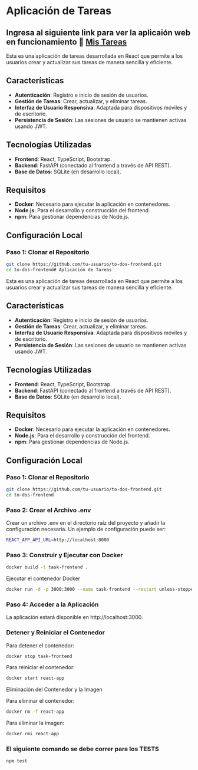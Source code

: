 # Aplicación de Tareas

## Ingresa al siguiente link para ver la aplicaión web en funcionamiento 🚀 [Mis Tareas](http://54.152.5.128:3000/)

Esta es una aplicación de tareas desarrollada en React que permite a los usuarios crear y actualizar sus tareas de manera sencilla y eficiente.

## Características

- **Autenticación**: Registro e inicio de sesión de usuarios.
- **Gestión de Tareas**: Crear, actualizar, y eliminar tareas.
- **Interfaz de Usuario Responsiva**: Adaptada para dispositivos móviles y de escritorio.
- **Persistencia de Sesión**: Las sesiones de usuario se mantienen activas usando JWT.

## Tecnologías Utilizadas

- **Frontend**: React, TypeScript, Bootstrap.
- **Backend**: FastAPI (conectado al frontend a través de API REST).
- **Base de Datos**: SQLite (en desarrollo local).

## Requisitos

- **Docker**: Necesario para ejecutar la aplicación en contenedores.
- **Node.js**: Para el desarrollo y construcción del frontend.
- **npm**: Para gestionar dependencias de Node.js.

## Configuración Local

### Paso 1: Clonar el Repositorio

```sh
git clone https://github.com/tu-usuario/to-dos-frontend.git
cd to-dos-frontend# Aplicación de Tareas
```

Esta es una aplicación de tareas desarrollada en React que permite a los usuarios crear y actualizar sus tareas de manera sencilla y eficiente.

## Características

- **Autenticación**: Registro e inicio de sesión de usuarios.
- **Gestión de Tareas**: Crear, actualizar, y eliminar tareas.
- **Interfaz de Usuario Responsiva**: Adaptada para dispositivos móviles y de escritorio.
- **Persistencia de Sesión**: Las sesiones de usuario se mantienen activas usando JWT.

## Tecnologías Utilizadas

- **Frontend**: React, TypeScript, Bootstrap.
- **Backend**: FastAPI (conectado al frontend a través de API REST).
- **Base de Datos**: SQLite (en desarrollo local).

## Requisitos

- **Docker**: Necesario para ejecutar la aplicación en contenedores.
- **Node.js**: Para el desarrollo y construcción del frontend.
- **npm**: Para gestionar dependencias de Node.js.

## Configuración Local

### Paso 1: Clonar el Repositorio

```sh
git clone https://github.com/tu-usuario/to-dos-frontend.git
cd to-dos-frontend
```

### Paso 2: Crear el Archivo .env

Crear un archivo .env en el directorio raíz del proyecto y añadir la configuración necesaria. Un ejemplo de configuración puede ser:

```sh
REACT_APP_API_URL=http://localhost:8000
```

### Paso 3: Construir y Ejecutar con Docker

```sh
docker build -t task-frontend .
```

Ejecutar el contenedor Docker

```sh
docker run -d -p 3000:3000 --name task-frontend --restart unless-stopped task-frontend
```

### Paso 4: Acceder a la Aplicación
La aplicación estará disponible en http://localhost:3000.

### Detener y Reiniciar el Contenedor
Para detener el contenedor:


```sh
docker stop task-frontend
```

Para reiniciar el contenedor:

```sh
docker start react-app
```

Eliminación del Contenedor y la Imagen

Para eliminar el contenedor:

```sh
docker rm -f react-app
```

Para eliminar la imagen:
```sh
docker rmi react-app
```

### El siguiente comando se debe correr para los TESTS

```sh
npm test
```
